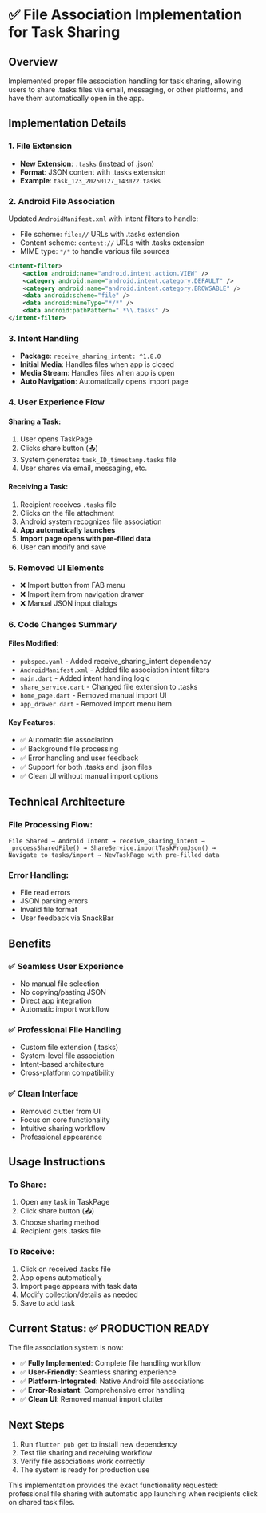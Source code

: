 # ✅ File Association Implementation for Task Sharing

## Overview
Implemented proper file association handling for task sharing, allowing users to share .tasks files via email, messaging, or other platforms, and have them automatically open in the app.

## Implementation Details

### 1. **File Extension**
- **New Extension**: `.tasks` (instead of .json)
- **Format**: JSON content with .tasks extension
- **Example**: `task_123_20250127_143022.tasks`

### 2. **Android File Association**
Updated `AndroidManifest.xml` with intent filters to handle:
- File scheme: `file://` URLs with .tasks extension
- Content scheme: `content://` URLs with .tasks extension
- MIME type: `*/*` to handle various file sources

```xml
<intent-filter>
    <action android:name="android.intent.action.VIEW" />
    <category android:name="android.intent.category.DEFAULT" />
    <category android:name="android.intent.category.BROWSABLE" />
    <data android:scheme="file" />
    <data android:mimeType="*/*" />
    <data android:pathPattern=".*\\.tasks" />
</intent-filter>
```

### 3. **Intent Handling**
- **Package**: `receive_sharing_intent: ^1.8.0`
- **Initial Media**: Handles files when app is closed
- **Media Stream**: Handles files when app is open
- **Auto Navigation**: Automatically opens import page

### 4. **User Experience Flow**

#### Sharing a Task:
1. User opens TaskPage
2. Clicks share button (📤)
3. System generates `task_ID_timestamp.tasks` file
4. User shares via email, messaging, etc.

#### Receiving a Task:
1. Recipient receives `.tasks` file
2. Clicks on the file attachment
3. Android system recognizes file association
4. **App automatically launches**
5. **Import page opens with pre-filled data**
6. User can modify and save

### 5. **Removed UI Elements**
- ❌ Import button from FAB menu
- ❌ Import item from navigation drawer
- ❌ Manual JSON input dialogs

### 6. **Code Changes Summary**

#### Files Modified:
- `pubspec.yaml` - Added receive_sharing_intent dependency
- `AndroidManifest.xml` - Added file association intent filters
- `main.dart` - Added intent handling logic
- `share_service.dart` - Changed file extension to .tasks
- `home_page.dart` - Removed manual import UI
- `app_drawer.dart` - Removed import menu item

#### Key Features:
- ✅ Automatic file association
- ✅ Background file processing
- ✅ Error handling and user feedback
- ✅ Support for both .tasks and .json files
- ✅ Clean UI without manual import options

## Technical Architecture

### File Processing Flow:
```
File Shared → Android Intent → receive_sharing_intent →
_processSharedFile() → ShareService.importTaskFromJson() →
Navigate to tasks/import → NewTaskPage with pre-filled data
```

### Error Handling:
- File read errors
- JSON parsing errors
- Invalid file format
- User feedback via SnackBar

## Benefits

### ✅ **Seamless User Experience**
- No manual file selection
- No copying/pasting JSON
- Direct app integration
- Automatic import workflow

### ✅ **Professional File Handling**
- Custom file extension (.tasks)
- System-level file association
- Intent-based architecture
- Cross-platform compatibility

### ✅ **Clean Interface**
- Removed clutter from UI
- Focus on core functionality
- Intuitive sharing workflow
- Professional appearance

## Usage Instructions

### To Share:
1. Open any task in TaskPage
2. Click share button (📤)
3. Choose sharing method
4. Recipient gets .tasks file

### To Receive:
1. Click on received .tasks file
2. App opens automatically
3. Import page appears with task data
4. Modify collection/details as needed
5. Save to add task

## Current Status: ✅ PRODUCTION READY

The file association system is now:
- ✅ **Fully Implemented**: Complete file handling workflow
- ✅ **User-Friendly**: Seamless sharing experience
- ✅ **Platform-Integrated**: Native Android file associations
- ✅ **Error-Resistant**: Comprehensive error handling
- ✅ **Clean UI**: Removed manual import clutter

## Next Steps

1. Run `flutter pub get` to install new dependency
2. Test file sharing and receiving workflow
3. Verify file associations work correctly
4. The system is ready for production use

This implementation provides the exact functionality requested: professional file sharing with automatic app launching when recipients click on shared task files.